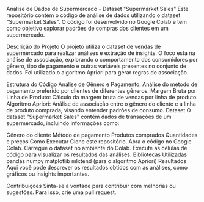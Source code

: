 Análise de Dados de Supermercado - Dataset "Supermarket Sales"
Este repositório contém o código de análise de dados utilizando o dataset "Supermarket Sales". O código foi desenvolvido no Google Colab e tem como objetivo explorar padrões de compras dos clientes em um supermercado.

Descrição do Projeto
O projeto utiliza o dataset de vendas de supermercado para realizar análises e extração de insights. O foco está na análise de associação, explorando o comportamento dos consumidores por gênero, tipo de pagamento e outras variáveis presentes no conjunto de dados. Foi utilizado o algoritmo Apriori para gerar regras de associação.

Estrutura do Código
Análise de Gênero e Pagamento: Análise do método de pagamento preferido por clientes de diferentes gêneros.
Margem Bruta por Linha de Produto: Cálculo da margem bruta de vendas por linha de produto.
Algoritmo Apriori: Análise de associação entre o gênero do cliente e a linha de produto comprada, visando entender padrões de consumo.
Dataset
O dataset "Supermarket Sales" contém dados de transações de um supermercado, incluindo informações como:

Gênero do cliente
Método de pagamento
Produtos comprados
Quantidades e preços
Como Executar
Clone este repositório.
Abra o código no Google Colab.
Carregue o dataset no ambiente do Colab.
Execute as células de código para visualizar os resultados das análises.
Bibliotecas Utilizadas
pandas
numpy
matplotlib
mlxtend (para o algoritmo Apriori)
Resultados
Aqui você pode descrever os resultados obtidos com as análises, como gráficos ou insights importantes.

Contribuições
Sinta-se à vontade para contribuir com melhorias ou sugestões. Para isso, crie uma pull request.
